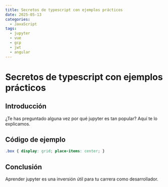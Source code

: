 ```yaml
---
title: Secretos de typescript con ejemplos prácticos
date: 2025-05-13
categories:
  - JavaScript
tags:
  - jupyter
  - vue
  - gcp
  - jwt
  - angular
---
```


# Secretos de typescript con ejemplos prácticos

## Introducción

¿Te has preguntado alguna vez por qué jupyter es tan popular? Aquí te lo explicamos.

## Código de ejemplo

```css
.box { display: grid; place-items: center; }
```

## Conclusión

Aprender jupyter es una inversión útil para tu carrera como desarrollador.